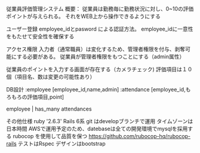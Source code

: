 従業員評価管理システム
概要：
従業員は勤務毎に勤務状況に対し、0~10の評価ポイントが与えられる。
それをWEB上から操作できるようにする

ユーザー登録
employee_idとpasword
による認証方法。
employee_idに一意性をもたせて安全性を確保する

アクセス権限
入力者（通常職員）は変化するため、管理者権限を付与、剥奪可能にする必要がある。
従業員が管理者権限をもつことにする（admin属性）

従業員のポイントを入力する画面が存在する（カメラチェック)
評価項目は１０個（項目名、数は変更の可能性あり）

DB設計
:employee [employee_id,name,admin]
:attendance [employee_id,もろもろの評価項目,point]

employee
	|
has_many
attendances

その他仕様
ruby '2.6.3'
Rails 6系
git はdevelopブランチで運用
タイムゾーンは日本時間
AWSで運用予定のため、datebaseは全ての開発環境でmysqlを採用する
rubocop を使用して品質を保つ
https://github.com/rubocop-hq/rubocop-rails
テストはRspec
デザインはbootstrap
